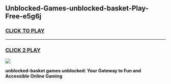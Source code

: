 
## Unblocked-Games-unblocked-basket-Play-Free-e5g6j
<h3>
<a href="https://premium76.site?title=unblocked-basket&ref=12A">CLICK TO PLAY</a></h3>
<hr>

<h3>
<a href="https://premium76.site?title=unblocked-basket&ref=12A">CLICK 2 PLAY</a>
  
</h3>

<a href="https://premium76.site?title=unblocked-basket&ref=12A"><img src="https://clearcache.store/games.png"></a>


**unblocked-basket games unblocked: Your Gateway to Fun and Accessible Online Gaming**
